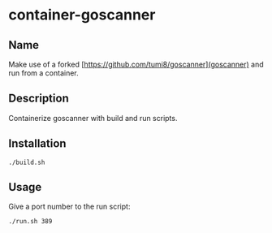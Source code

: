 # container-goscanner

## Name
Make use of a forked [https://github.com/tumi8/goscanner](goscanner) and run from a container.

## Description
Containerize goscanner with build and run scripts.

## Installation
```
./build.sh
```

## Usage
Give a port number to the run script:  
```
./run.sh 389
```

